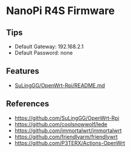 # NanoPi R4S Firmware

## Tips
* Default Gateway: 192.168.2.1
* Default Password: none

## Features
* [SuLingGG/OpenWrt-Rpi/README.md](https://github.com/SuLingGG/OpenWrt-Rpi/blob/main/README.md)

## References
* https://github.com/SuLingGG/OpenWrt-Rpi
* https://github.com/coolsnowwolf/lede
* https://github.com/immortalwrt/immortalwrt
* https://github.com/friendlyarm/friendlywrt
* https://github.com/P3TERX/Actions-OpenWrt
